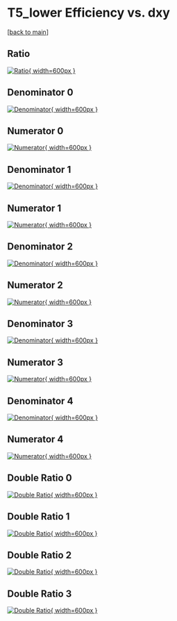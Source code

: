 # T5_lower Efficiency vs. dxy

[[back to main](./)]



## Ratio

[![Ratio](../mtv/var/T5_lower_loweta_13_-1_eff_dxy.png){ width=600px }](../mtv/var/T5_lower_loweta_13_-1_eff_dxy.pdf)

## Denominator 0

[![Denominator](../mtv/den/T5_lower_loweta_13_-1_eff_dxy_den0.png){ width=600px }](../mtv/den/T5_lower_loweta_13_-1_eff_dxy_den0.pdf)

## Numerator 0

[![Numerator](../mtv/num/T5_lower_loweta_13_-1_eff_dxy_num0.png){ width=600px }](../mtv/num/T5_lower_loweta_13_-1_eff_dxy_num0.pdf)

## Denominator 1

[![Denominator](../mtv/den/T5_lower_loweta_13_-1_eff_dxy_den1.png){ width=600px }](../mtv/den/T5_lower_loweta_13_-1_eff_dxy_den1.pdf)

## Numerator 1

[![Numerator](../mtv/num/T5_lower_loweta_13_-1_eff_dxy_num1.png){ width=600px }](../mtv/num/T5_lower_loweta_13_-1_eff_dxy_num1.pdf)

## Denominator 2

[![Denominator](../mtv/den/T5_lower_loweta_13_-1_eff_dxy_den2.png){ width=600px }](../mtv/den/T5_lower_loweta_13_-1_eff_dxy_den2.pdf)

## Numerator 2

[![Numerator](../mtv/num/T5_lower_loweta_13_-1_eff_dxy_num2.png){ width=600px }](../mtv/num/T5_lower_loweta_13_-1_eff_dxy_num2.pdf)

## Denominator 3

[![Denominator](../mtv/den/T5_lower_loweta_13_-1_eff_dxy_den3.png){ width=600px }](../mtv/den/T5_lower_loweta_13_-1_eff_dxy_den3.pdf)

## Numerator 3

[![Numerator](../mtv/num/T5_lower_loweta_13_-1_eff_dxy_num3.png){ width=600px }](../mtv/num/T5_lower_loweta_13_-1_eff_dxy_num3.pdf)

## Denominator 4

[![Denominator](../mtv/den/T5_lower_loweta_13_-1_eff_dxy_den4.png){ width=600px }](../mtv/den/T5_lower_loweta_13_-1_eff_dxy_den4.pdf)

## Numerator 4

[![Numerator](../mtv/num/T5_lower_loweta_13_-1_eff_dxy_num4.png){ width=600px }](../mtv/num/T5_lower_loweta_13_-1_eff_dxy_num4.pdf)

## Double Ratio 0

[![Double Ratio](../mtv/ratio/T5_lower_loweta_13_-1_eff_dxy_ratio0.png){ width=600px }](../mtv/ratio/T5_lower_loweta_13_-1_eff_dxy_ratio0.pdf)

## Double Ratio 1

[![Double Ratio](../mtv/ratio/T5_lower_loweta_13_-1_eff_dxy_ratio1.png){ width=600px }](../mtv/ratio/T5_lower_loweta_13_-1_eff_dxy_ratio1.pdf)

## Double Ratio 2

[![Double Ratio](../mtv/ratio/T5_lower_loweta_13_-1_eff_dxy_ratio2.png){ width=600px }](../mtv/ratio/T5_lower_loweta_13_-1_eff_dxy_ratio2.pdf)

## Double Ratio 3

[![Double Ratio](../mtv/ratio/T5_lower_loweta_13_-1_eff_dxy_ratio3.png){ width=600px }](../mtv/ratio/T5_lower_loweta_13_-1_eff_dxy_ratio3.pdf)


